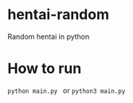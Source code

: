 # hentai-random
Random hentai in python

# How to run    
```python main.py ``` or ```python3 main.py```<br>
